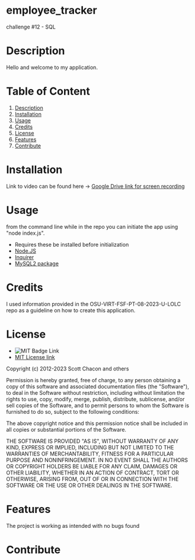 # employee_tracker
challenge #12 - SQL

# Description
Hello and welcome to my application. 

# Table of Content

1. [Description](#description)
2. [Installation](#installation)
3. [Usage](#usage)
4. [Credits](#credits)
5. [License](#license)
6. [Features](#features)
7. [Contribute](#contribute)

# Installation

Link to video can be found here -> [Google Drive link for screen recording]()
   
# Usage

from the command line while in the repo you can initiate the app using "node index.js".
* Requires these be installed before initialization
* [Node.JS](https://nodejs.org/en)
* [Inquirer](https://www.npmjs.com/package/inquirer/v/8.2.4)  
* [MySQL2 package](https://www.npmjs.com/package/mysql2)
    

# Credits
  
I used information provided in the OSU-VIRT-FSF-PT-08-2023-U-LOLC repo as a guideline on how to create this application. 

# License

* ![MIT Badge Link](https://img.shields.io/badge/License-MIT-yellow.svg)
* [MIT License link](https://github.com/git/git-scm.com/blob/main/MIT-LICENSE.txt)
   
Copyright (c) 2012-2023 Scott Chacon and others

Permission is hereby granted, free of charge, to any person obtaining
a copy of this software and associated documentation files (the
"Software"), to deal in the Software without restriction, including
without limitation the rights to use, copy, modify, merge, publish,
distribute, sublicense, and/or sell copies of the Software, and to
permit persons to whom the Software is furnished to do so, subject to
the following conditions:

The above copyright notice and this permission notice shall be
included in all copies or substantial portions of the Software.

THE SOFTWARE IS PROVIDED "AS IS", WITHOUT WARRANTY OF ANY KIND,
EXPRESS OR IMPLIED, INCLUDING BUT NOT LIMITED TO THE WARRANTIES OF
MERCHANTABILITY, FITNESS FOR A PARTICULAR PURPOSE AND
NONINFRINGEMENT. IN NO EVENT SHALL THE AUTHORS OR COPYRIGHT HOLDERS BE
LIABLE FOR ANY CLAIM, DAMAGES OR OTHER LIABILITY, WHETHER IN AN ACTION
OF CONTRACT, TORT OR OTHERWISE, ARISING FROM, OUT OF OR IN CONNECTION
WITH THE SOFTWARE OR THE USE OR OTHER DEALINGS IN THE SOFTWARE.
    
   
# Features
The project is working as intended with no bugs found

# Contribute


